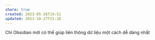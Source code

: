 ```yaml
---
share: true
created: 2023-05-26T14:51
updated: 2023-10-27T21:28
---
```


Chỉ Obsidian mới có thể giúp liên thông dữ liệu một cách dễ dàng nhất
